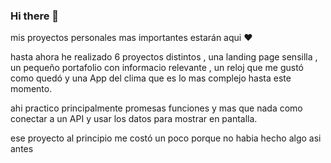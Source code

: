 ### Hi there 👋

<!--
**Mario-escorcia/Mario-escorcia** is a ✨ _special_ ✨ repository because its `README.md` (this file) appears on your GitHub profile.
-->
mis proyectos personales mas importantes estarán aqui ❤️

hasta ahora he realizado 6 proyectos distintos , una landing page sensilla , un pequeño portafolio con informacio relevante , un reloj que me gustó como quedó y una App del clima que es lo mas complejo hasta este momento.

ahi practico principalmente promesas funciones y mas que nada como conectar a un API y usar los datos
para mostrar en pantalla.

ese proyecto al principio me costó un poco porque no habia hecho algo asi antes
